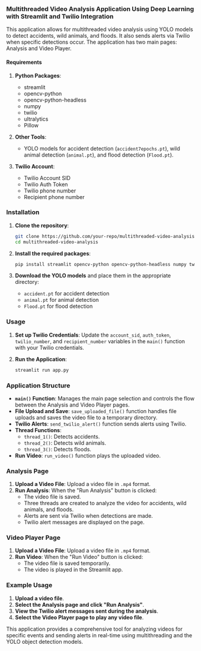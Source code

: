 ### Multithreaded Video Analysis Application Using Deep Learning  with Streamlit and Twilio Integration

This application allows for multithreaded video analysis using YOLO models to detect accidents, wild animals, and floods. It also sends alerts via Twilio when specific detections occur. The application has two main pages: Analysis and Video Player.

#### Requirements

1. **Python Packages**:
    - streamlit
    - opencv-python
    - opencv-python-headless
    - numpy
    - twilio
    - ultralytics
    - Pillow

2. **Other Tools**:
    - YOLO models for accident detection (`accident7epochs.pt`), wild animal detection (`animal.pt`), and flood detection (`Flood.pt`).

3. **Twilio Account**:
    - Twilio Account SID
    - Twilio Auth Token
    - Twilio phone number
    - Recipient phone number

### Installation

1. **Clone the repository**:
    ```sh
    git clone https://github.com/your-repo/multithreaded-video-analysis.git
    cd multithreaded-video-analysis
    ```

2. **Install the required packages**:
    ```sh
    pip install streamlit opencv-python opencv-python-headless numpy twilio ultralytics Pillow
    ```

3. **Download the YOLO models** and place them in the appropriate directory:
    - `accident.pt` for accident detection
    - `animal.pt` for animal detection
    - `Flood.pt` for flood detection

### Usage

1. **Set up Twilio Credentials**: Update the `account_sid`, `auth_token`, `twilio_number`, and `recipient_number` variables in the `main()` function with your Twilio credentials.

2. **Run the Application**:
    ```sh
    streamlit run app.py
    ```

### Application Structure

- **`main()` Function**: Manages the main page selection and controls the flow between the Analysis and Video Player pages.
- **File Upload and Save**: `save_uploaded_file()` function handles file uploads and saves the video file to a temporary directory.
- **Twilio Alerts**: `send_twilio_alert()` function sends alerts using Twilio.
- **Thread Functions**:
    - `thread_1()`: Detects accidents.
    - `thread_2()`: Detects wild animals.
    - `thread_3()`: Detects floods.
- **Run Video**: `run_video()` function plays the uploaded video.

### Analysis Page

1. **Upload a Video File**: Upload a video file in `.mp4` format.
2. **Run Analysis**: When the "Run Analysis" button is clicked:
    - The video file is saved.
    - Three threads are created to analyze the video for accidents, wild animals, and floods.
    - Alerts are sent via Twilio when detections are made.
    - Twilio alert messages are displayed on the page.

### Video Player Page

1. **Upload a Video File**: Upload a video file in `.mp4` format.
2. **Run Video**: When the "Run Video" button is clicked:
    - The video file is saved temporarily.
    - The video is played in the Streamlit app.

### Example Usage

1. **Upload a video file**.
2. **Select the Analysis page and click "Run Analysis"**.
3. **View the Twilio alert messages sent during the analysis**.
4. **Select the Video Player page to play any video file**.

This application provides a comprehensive tool for analyzing videos for specific events and sending alerts in real-time using multithreading and the YOLO object detection models.
